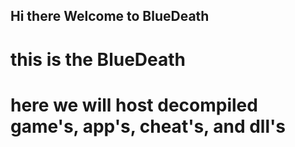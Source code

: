 ## Hi there Welcome to BlueDeath

# this is the BlueDeath
# here we will host decompiled game's, app's, cheat's, and dll's
